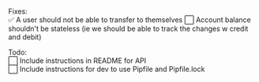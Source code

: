 Fixes:  
✅ A user should not be able to transfer to themselves 
⬜ Account balance shouldn't be stateless (ie we should be able to track the changes w credit and debit)  

Todo:  
⬜ Include instructions in README for API  
⬜ Include instructions for dev to use Pipfile and Pipfile.lock
